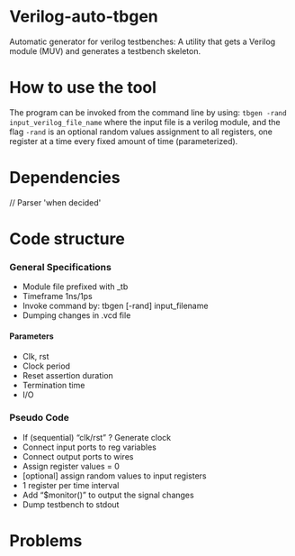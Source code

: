 # Verilog-auto-tbgen
Automatic generator for verilog testbenches: A utility that gets a Verilog module (MUV) and generates a testbench skeleton.



# How to use the tool
The program can be invoked from the command line by using:
```tbgen -rand input_verilog_file_name```
where the input file is a verilog module, and the flag ```-rand``` is an optional random values assignment to all registers, one register at a
time every fixed amount of time (parameterized). 


# Dependencies
// Parser 'when decided'


# Code structure
### General Specifications
- Module file prefixed with _tb
- Timeframe 1ns/1ps
- Invoke command by: tbgen [-rand] input_filename
- Dumping changes in .vcd file


#### Parameters
- Clk, rst
- Clock period
- Reset assertion duration
- Termination time
- I/O



### Pseudo Code
- If (sequential) “clk/rst” ? Generate clock 
- Connect input ports to reg variables
- Connect output ports to wires
- Assign register values = 0
- [optional] assign random values to input registers
- 1 register per time interval
- Add “$monitor()” to output the signal changes
- Dump testbench to stdout



# Problems
